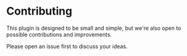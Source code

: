 # Contributing

This plugin is designed to be small and simple, but we're also open to possible contributions and improvements.

Please open an issue first to discuss your ideas.
